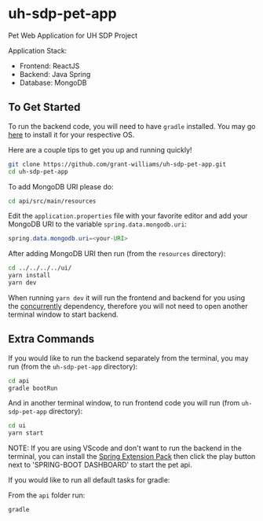 # uh-sdp-pet-app

Pet Web Application for UH SDP Project

Application Stack:
- Frontend: ReactJS
- Backend: Java Spring
- Database: MongoDB

## To Get Started

To run the backend code, you will need to have `gradle` installed. You may go [here](https://gradle.org/install/)
to install it for your respective OS.

Here are a couple tips to get you up and running quickly!

```bash
git clone https://github.com/grant-williams/uh-sdp-pet-app.git
cd uh-sdp-pet-app
```

To add MongoDB URI please do:

```bash
cd api/src/main/resources
```

Edit the `application.properties` file with your favorite editor and add your MongoDB URI to the variable `spring.data.mongodb.uri`:

```java
spring.data.mongodb.uri=<your-URI>
```

After adding MongoDB URI then run (from the `resources` directory):

```bash
cd ../../../../ui/
yarn install
yarn dev
```

When running `yarn dev` it will run the frontend and backend for you using the [concurrently](https://github.com/kimmobrunfeldt/concurrently) dependency, therefore
you will not need to open another terminal window to start backend.

## Extra Commands

If you would like to run the backend separately from the terminal, you may run (from the `uh-sdp-pet-app` directory):

```bash
cd api
gradle bootRun
```

And in another terminal window, to run frontend code you will run (from `uh-sdp-pet-app` directory):

```bash
cd ui
yarn start
```

NOTE: If you are using VScode and don't want to run the backend in the terminal, you can install the [Spring Extension Pack](https://marketplace.visualstudio.com/items?itemName=Pivotal.vscode-boot-dev-pack)
then click the play button next to 'SPRING-BOOT DASHBOARD' to start the pet api.

If you would like to run all default tasks for gradle:

From the `api` folder run:

```bash
gradle
```
